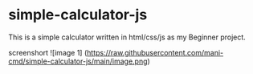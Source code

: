 # simple-calculator-js
This is a simple calculator written in html/css/js as my Beginner project.

screenshort
![image 1] (https://raw.githubusercontent.com/mani-cmd/simple-calculator-js/main/image.png)
